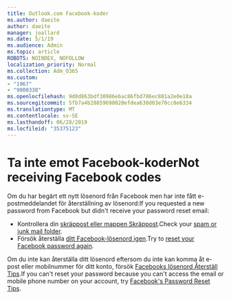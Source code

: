 ```yaml
---
title: Outlook.com Facebook-koder
ms.author: daeite
author: daeite
manager: joallard
ms.date: 5/1/19
ms.audience: Admin
ms.topic: article
ROBOTS: NOINDEX, NOFOLLOW
localization_priority: Normal
ms.collection: Adm_O365
ms.custom:
- "1967"
- "9000338"
ms.openlocfilehash: 9d0d863bdf30986e6ac86fbd786ec881a2e0e18a
ms.sourcegitcommit: 5fb7a4b28859690020efdea630d03e70cc0e6334
ms.translationtype: MT
ms.contentlocale: sv-SE
ms.lasthandoff: 06/28/2019
ms.locfileid: "35375123"
---
```

# <a name="not-receiving-facebook-codes"></a><span data-ttu-id="da935-102">Ta inte emot Facebook-koder</span><span class="sxs-lookup"><span data-stu-id="da935-102">Not receiving Facebook codes</span></span>

<span data-ttu-id="da935-103">Om du har begärt ett nytt lösenord från Facebook men har inte fått e-postmeddelandet för återställning av lösenord:</span><span class="sxs-lookup"><span data-stu-id="da935-103">If you requested a new password from Facebook but didn't receive your password reset email:</span></span>

- <span data-ttu-id="da935-104">Kontrollera din [skräppost eller mappen Skräppost](https://outlook.live.com/mail/junkemail).</span><span class="sxs-lookup"><span data-stu-id="da935-104">Check your [spam or junk mail folder](https://outlook.live.com/mail/junkemail).</span></span>
- <span data-ttu-id="da935-105">Försök återställa [ditt Facebook-lösenord igen](https://www.facebook.com/help/213395615347144?helpref=faq_content).</span><span class="sxs-lookup"><span data-stu-id="da935-105">Try to [reset your Facebook password again](https://www.facebook.com/help/213395615347144?helpref=faq_content).</span></span>

<span data-ttu-id="da935-106">Om du inte kan återställa ditt lösenord eftersom du inte kan komma åt e-post eller mobilnummer för ditt konto, försök [Facebooks lösenord Återställ Tips](https://www.facebook.com/help/218815984812734).</span><span class="sxs-lookup"><span data-stu-id="da935-106">If you can't reset your password because you can't access the email or mobile phone number on your account, try [Facebook's Password Reset Tips](https://www.facebook.com/help/218815984812734).</span></span>